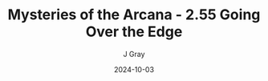 ---
title: 'Mysteries of the Arcana - 2.55 Going Over the Edge'
alt: 'Mysteries of the Arcana'
date: '2024-10-03'
author: 'J Gray'
artist: 'Keira'
---